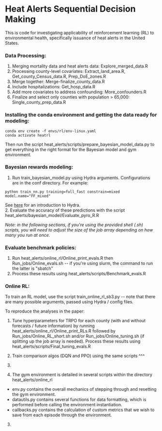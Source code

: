# Heat Alerts Sequential Decision Making 

This is code for investigating applicability of reinforcement learning (RL) to environmental health, specifically issuance of heat alerts in the United States.

### Data Processing:
1. Merging mortality data and heat alerts data: Explore_merged_data.R
2. Processing county-level covariates: Extract_land_area.R, Get_county_Census_data.R, Prep_DoE_zones.R
3. Merge together: Merge-finalize_county_data.R
4. Include hospitalizations: Get_hosp_data.R
5. Add more covariates to address confounding: More_confounders.R
6. Finalize and select only counties with population > 65,000: Single_county_prep_data.R

### Installing the conda environment and getting the data ready for modeling:
```
conda env create -f envs/rl/env-linux.yaml
conda activate heatrl
```
Then run the script heat_alerts/scripts/prepare_bayesian_model_data.py to get everything in the right format for the Bayesian model and gym environment.

### Bayesian rewards modeling:
1. Run train_bayesian_model.py using Hydra arguments. Configurations are in the conf directory. For example:
```
python train_nn.py training=full_fast constrain=mixed model.name="FF_mixed"
```
See [here](https://hydra.cc/docs/intro/) for an introduction to Hydra. <br>
2. Evaluate the accuracy of these predictions with the script heat_alerts/bayesian_model/Evaluate_pyro_R.R

*Note: in the following sections, if you're using the provided shell (.sh) scripts, you will need to adjust the size of the job array depending on how many you run at once.*

### Evaluate benchmark policies:

1. Run heat_alerts/online_rl/Online_print_evals.R then Run_jobs/Online_evals.sh -- if you're using slurm, the command to run the latter is "sbatch"
2. Process these results using heat_alerts/scripts/Benchmark_evals.R

### Online RL:
To train an RL model, use the script train_online_rl_sb3.py -- note that there are many possible arguments, passed using Hydra / config files.

To reproduce the analyses in the paper: 

1. Tune hyperparameters for TRPO for each county (with and without forecasts / future information) by running heat_alerts/online_rl/Online_print_RLs.R followed by Run_jobs/Online_RL_short.sh and/or Run_jobs/Online_tuning.sh (if splitting up the job array is needed). Process these results using heat_alerts/scripts/Final_tuning_evals.R
2. Train comparison algos (DQN and PPO) using the same scripts ^^^
3. 
   
2. The gym environment is detailed in several scripts within the directory heat_alerts/online_rl
 * env.py contains the overall mechanics of stepping through and resetting the gym environment.
 * datautils.py contains several functions for data formatting, which is performed before calling the environment instantiation.
 * callbacks.py contains the calculation of custom metrics that we wish to save from each episode through the environment.
3. 


